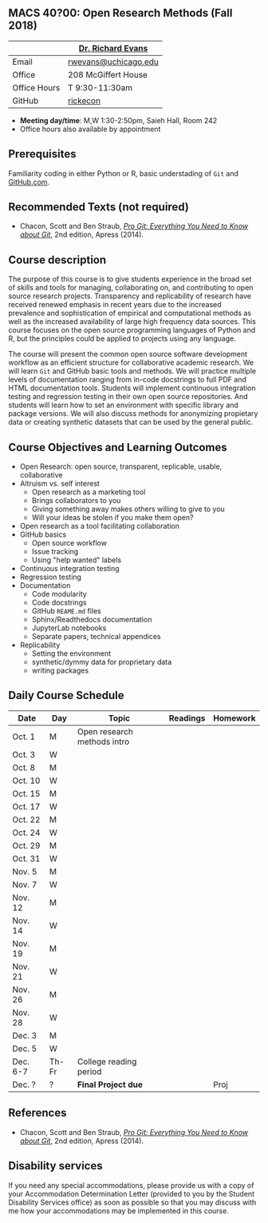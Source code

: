 ## MACS 40?00: Open Research Methods (Fall 2018) ##

|  | [Dr. Richard Evans](https://sites.google.com/site/rickecon/) |
|--------------|--------------------------------------------------------------|
| Email | rwevans@uchicago.edu |
| Office | 208 McGiffert House |
| Office Hours | T 9:30-11:30am |
| GitHub | [rickecon](https://github.com/rickecon) |

* **Meeting day/time**: M,W 1:30-2:50pm, Saieh Hall, Room 242
* Office hours also available by appointment

## Prerequisites ##

Familiarity coding in either Python or R, basic understading of `Git` and [GitHub.com](https://github.com/).


## Recommended Texts (not required) ##

* Chacon, Scott and Ben Straub, [*Pro Git: Everything You Need to Know about Git*](https://git-scm.com/book/en/v2), 2nd edition, Apress (2014).


## Course description ##

The purpose of this course is to give students experience in the broad set of skills and tools for managing, collaborating on, and contributing to open source research projects. Transparency and replicability of research have received renewed emphasis in recent years due to the increased prevalence and sophistication of empirical and computational methods as well as the increased availability of large high frequency data sources. This course focuses on the open source programming languages of Python and R, but the principles could be applied to projects using any language.

The course will present the common open source software development workflow as an efficient structure for collaborative academic research. We will learn `Git` and GitHub basic tools and methods. We will practice multiple levels of documentation ranging from in-code docstrings to full PDF and HTML documentation tools. Students will implement continuous integration testing and regression testing in their own open source repositories. And students will learn how to set an environment with specific library and package versions. We will also discuss methods for anonymizing propietary data or creating synthetic datasets that can be used by the general public.


## Course Objectives and Learning Outcomes ##

* Open Research: open source, transparent, replicable, usable, collaborative
* Altruism vs. self interest
	* Open research as a marketing tool
	* Brings collaborators to you
	* Giving something away makes others willing to give to you
	* Will your ideas be stolen if you make them open?
* Open research as a tool facilitating collaboration
* GitHub basics
	* Open source workflow
	* Issue tracking
	* Using "help wanted" labels
* Continuous integration testing
* Regression testing
* Documentation
	* Code modularity
	* Code docstrings
	* GitHub `REAME.md` files
	* Sphinx/Readthedocs documentation
	* JupyterLab notebooks
	* Separate papers, technical appendices
* Replicability
	* Setting the environment
	* synthetic/dymmy data for proprietary data
	* writing packages


<!--- ## Grades ##

Grades will be based on the four categories listed below with the corresponding weights.

Assignment                   | Points |   Percent  |
-----------------------------|--------|------------|
Problem Sets                 |   50   |    62.5%   |
Project initial presentation |    5   |     6.3%   |
Project final presentation   |    5   |     6.3%   |
Project paper                |   20   |    25.0%   |
**Total points**             | **80** | **100.0%** |

* **Homework:** I will assign 5 problem sets throughout the term.
	* You must write and submit your own computer code, although I encourage you to collaborate with your fellow students. I **DO NOT** want to see a bunch of copies of identical code. I **DO** want to see each of you learning how to code these problems so that you could do it on your own.
	* Problem set solutions, both written and code portions, will be turned in via a pull request from your private [GitHub.com](https://git-scm.com/) repository which is a fork of the class master repository on my account. (You will need to set up a GitHub account if you do not already have one.)
	* Problem sets will be due on the day listed in the Daily Course Outline section of this syllabus (see below) unless otherwise specified. Late homework will not be graded.
* **Project:** The project will either be a replication of an existing structural estimation paper or an original estimation project. I will approve each project. The final writeup of the project will be worthIt will be worth 20 points, which is equivalent to two homework assignments. The initial in-class presentation of your project proposal and your final in-class presentation of your project results will each be worth 5 points. The project write up will be due on Wednesday, March 8, the day after regular classes end (first reading day).
-->


## Daily Course Schedule ##

|  Date   | Day |           Topic             | Readings | Homework |
|---------|---|-------------------------------------|---------|-----|
| Oct.  1 | M | Open research methods intro         |         |     |
| Oct.  3 | W |                                     |         |     |
| Oct.  8 | M |                                     |         |     |
| Oct. 10 | W |                                     |         |     |
| Oct. 15 | M |                                     |         |     |
| Oct. 17 | W |                                     |         |     |
| Oct. 22 | M |                                     |         |     |
| Oct. 24 | W |                                     |         |     |
| Oct. 29 | M |                                     |         |     |
| Oct. 31 | W |                                     |         |     |
| Nov.  5 | M |                                     |         |     |
| Nov.  7 | W |                                     |         |     |
| Nov. 12 | M |                                     |         |     |
| Nov. 14 | W |                                     |         |     |
| Nov. 19 | M |                                     |         |     |
| Nov. 21 | W |                                     |         |     |
| Nov. 26 | M |                                     |         |     |
| Nov. 28 | W |                                     |         |     |
| Dec.  3 | M |                                     |         |     |
| Dec.  5 | W |                                     |         |     |
| Dec. 6-7 | Th-Fr | College reading period         |         |     |
| Dec. ?  | ? | **Final Project due**               |         | Proj |


## References ##

* Chacon, Scott and Ben Straub, [*Pro Git: Everything You Need to Know about Git*](https://git-scm.com/book/en/v2), 2nd edition, Apress (2014).


## Disability services ##

If you need any special accommodations, please provide us with a copy of your Accommodation Determination Letter (provided to you by the Student Disability Services office) as soon as possible so that you may discuss with me how your accommodations may be implemented in this course.